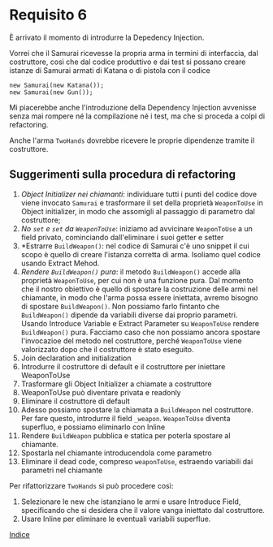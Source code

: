 # Requisito 6
È arrivato il momento di introdurre la Depedency Injection.

Vorrei che il Samurai ricevesse la propria arma in termini di interfaccia, dal costruttore, così che dal codice produttivo e dai test si possano creare istanze di Samurai armati di Katana o di pistola con il codice

    new Samurai(new Katana());
    new Samurai(new Gun());

Mi piacerebbe anche l'introduzione della Dependency Injection avvenisse senza mai rompere né la compilazione né i test, ma che si proceda a colpi di refactoring.

Anche l'arma `TwoHands` dovrebbe ricevere le proprie dipendenze tramite il costruttore.

## Suggerimenti sulla procedura di refactoring

1. *Object Initializer nei chiamanti*: individuare tutti i punti del codice dove viene invocato `Samurai` e trasformare il set della proprietà `WeaponToUse` in Object initializer, in modo che assomigli al passaggio di parametro dal costruttore;
2. *No `set` e `set` da `WeaponToUse`*: iniziamo ad avvicinare `WeaponToUse` a un field privato, cominciando dall'eliminare i suoi getter e setter
4. *Estrarre `BuildWeapon()`: nel codice di Samurai c'è uno snippet il cui scopo è quello di creare l'istanza corretta di arma. Isoliamo quel codice usando Extract Mehod.
5. *Rendere `BuildWeapon()` pura*: il metodo `BuildWeapon()` accede alla proprietà `WeaponToUse`, per cui non è una funzione pura. Dal momento che il nostro obiettivo è quello di spostare la costruzione delle armi nel chiamante, in modo che l'arma possa essere iniettata, avremo bisogno di spostare `BuildWeapon()`. Non possiamo farlo fintanto che `BuildWeapon()` dipende da variabili diverse dai proprio parametri. Usando  Introduce Variable e Extract Parameter su `WeaponToUse` rendere `BuildWeapon()` pura. Facciamo caso che non possiamo ancora spostare l'invocazioe del metodo nel costruttore, perché `WeaponToUse` viene valorizzato dopo che il costruttore è stato eseguito. 
6. Join declaration and initialization
7. Introdurre il costruttore di default e il costruttore per iniettare WeaponToUse
8. Trasformare gli Object Initializer a chiamate a costruttore
9. WeaponToUse può diventare privata e readonly
10. Eliminare il costruttore di default
11. Adesso possiamo spostare la chiamata a `BuildWeapon` nel costruttore. Per fare questo, introdurre il field `_weapon`. `WeaponToUse` diventa superfluo, e possiamo eliminarlo  con Inline
12. Rendere `BuildWeapon` pubblica e statica per poterla spostare al chiamante. 
13. Spostarla nel chiamante introducendola come parametro
14. Eliminare il dead code, compreso `weaponToUse`, estraendo variabili dai parametri nel chiamante

Per rifattorizzare `TwoHands` si può procedere così:

1. Selezionare le new che istanziano le armi e usare Introduce Field, specificando che si desidera che il valore vanga iniettato dal costruttore.
2. Usare Inline per eliminare le eventuali variabili superflue.

[Indice](../README.md)
